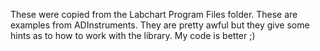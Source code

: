 These were copied from the Labchart Program Files folder. These are examples from ADInstruments. They are pretty awful but they give some hints as to how to work with the library. My code is better ;)
